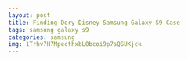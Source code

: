 ```yaml
---
layout: post
title: Finding Dory Disney Samsung Galaxy S9 Case
tags: samsung galaxy s9
categories: samsung
img: 1Trhv7H7MpecthxbL0bcoi9p7sQSUKjck
---
```

